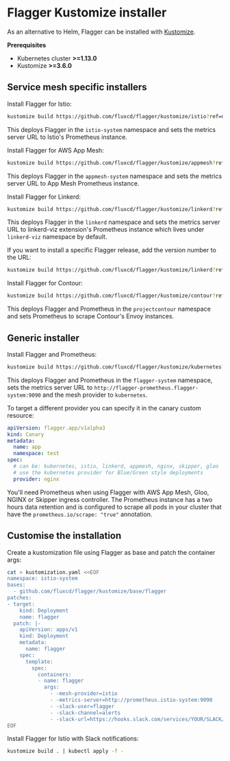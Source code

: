 # Flagger Kustomize installer

As an alternative to Helm, Flagger can be installed with [Kustomize](https://kustomize.io/).

**Prerequisites**

- Kubernetes cluster **>=1.13.0**
- Kustomize **>=3.6.0**

## Service mesh specific installers

Install Flagger for Istio:

```bash
kustomize build https://github.com/fluxcd/flagger/kustomize/istio?ref=main | kubectl apply -f -
```

This deploys Flagger in the `istio-system` namespace and sets the metrics server URL to Istio's Prometheus instance.

Install Flagger for AWS App Mesh:

```bash
kustomize build https://github.com/fluxcd/flagger/kustomize/appmesh?ref=main | kubectl apply -f -
```

This deploys Flagger in the `appmesh-system` namespace and sets the metrics server URL to App Mesh Prometheus instance.

Install Flagger for Linkerd:

```bash
kustomize build https://github.com/fluxcd/flagger/kustomize/linkerd?ref=main | kubectl apply -f -
```

This deploys Flagger in the `linkerd` namespace and sets the metrics server URL to linkerd-viz extension's Prometheus instance
which lives under `linkerd-viz` namespace by default.

If you want to install a specific Flagger release, add the version number to the URL:

```bash
kustomize build https://github.com/fluxcd/flagger/kustomize/linkerd?ref=v1.0.0 | kubectl apply -f -
```

Install Flagger for Contour:

```bash
kustomize build https://github.com/fluxcd/flagger/kustomize/contour?ref=main | kubectl apply -f -
```

This deploys Flagger and Prometheus in the `projectcontour` namespace and sets Prometheus to scrape Contour's Envoy instances.

## Generic installer

Install Flagger and Prometheus:

```bash
kustomize build https://github.com/fluxcd/flagger/kustomize/kubernetes?ref=main | kubectl apply -f -
```

This deploys Flagger and Prometheus in the `flagger-system` namespace,
sets the metrics server URL to `http://flagger-prometheus.flagger-system:9090` and the mesh provider to `kubernetes`.

To target a different provider you can specify it in the canary custom resource:

```yaml
apiVersion: flagger.app/v1alpha3
kind: Canary
metadata:
  name: app
  namespace: test
spec:
  # can be: kubernetes, istio, linkerd, appmesh, nginx, skipper, gloo
  # use the kubernetes provider for Blue/Green style deployments
  provider: nginx
```

You'll need Prometheus when using Flagger with AWS App Mesh, Gloo, NGINX or Skipper ingress controller.
The Prometheus instance has a two hours data retention and is configured to scrape all pods in your cluster that
have the `prometheus.io/scrape: "true"` annotation.

## Customise the installation

Create a kustomization file using Flagger as base and patch the container args:

```bash
cat > kustomization.yaml <<EOF
namespace: istio-system
bases:
  - github.com/fluxcd/flagger/kustomize/base/flagger
patches:
- target:
    kind: Deployment
    name: flagger
  patch: |-
    apiVersion: apps/v1
    kind: Deployment
    metadata:
      name: flagger
    spec:
      template:
        spec:
          containers:
          - name: flagger
            args:
              - -mesh-provider=istio
              - -metrics-server=http://prometheus.istio-system:9090
              - -slack-user=flagger
              - -slack-channel=alerts
              - -slack-url=https://hooks.slack.com/services/YOUR/SLACK/WEBHOOK
EOF
```

Install Flagger for Istio with Slack notifications:

```bash
kustomize build . | kubectl apply -f -
```
